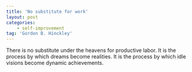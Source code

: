 ```yaml
---
title: 'No substitute for work'
layout: post
categories:
    - self-improvement
tag: 'Gordon B. Hinckley'
---
```


There is no substitute under the heavens for productive labor. It is the process by which dreams become realities. It is the process by which idle visions become dynamic achievements.